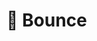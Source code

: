 # 🌌 Bounce

<!-- create pinned messages panel (button in message context) (OPTIONAL) -->
<!-- redis (online status) -->
<!-- tests -->
<!-- optimization -->
<!-- deploy (Render or something like this) -->
